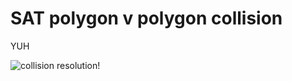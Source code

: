 # SAT polygon v polygon collision
YUH

![collision resolution!](https://github.com/user-attachments/assets/aebdf3c1-48c3-4291-a0d9-8bf6966c2610)
